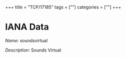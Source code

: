 +++
title = "TCP/17185"
tags = [""]
categories = [""]
+++

# IANA Data

_Name:_ soundsvirtual

_Description:_ Sounds Virtual

